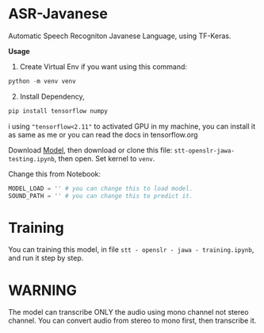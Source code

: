 # ASR-Javanese
Automatic Speech Recogniton Javanese Language, using TF-Keras.

**Usage**
1. Create Virtual Env if you want using this command:
```python
python -m venv venv
```
2. Install Dependency, 
```python
pip install tensorflow numpy
```

i using `"tensorflow<2.11"` to activated GPU in my machine, you can install it as same as me or you can read the docs in tensorflow.org

Download [Model](https://huggingface.co/johaness14/ASR-Javanese-Language), then download or clone this file: `stt-openslr-jawa-testing.ipynb`, then open. Set kernel to `venv`.

Change this from Notebook:
```python
MODEL_LOAD = '' # you can change this to load model.
SOUND_PATH = '' # you can change this to predict it. 
```

# Training
You can training this model, in file `stt - openslr - jawa - training.ipynb`, and run it step by step.

# WARNING
The model can transcribe ONLY the audio using mono channel not stereo channel. You can convert audio from stereo to mono first, then transcribe it.
